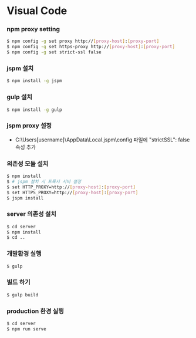 # Visual Code

### npm proxy setting
```bash
$ npm config -g set proxy http://[proxy-host]:[proxy-port]
$ npm config -g set https-proxy http://[proxy-host]:[proxy-port]
$ npm config -g set strict-ssl false
```

### jspm 설치
```bash
$ npm install -g jspm
```
### gulp 설치
```bash
$ npm install -g gulp
```

### jspm proxy 설정
- C:\Users\[username]\AppData\Local\.jspm\config 파일에 "strictSSL": false 속성 추가

### 의존성 모듈 설치
```bash
$ npm install
$ # jspm 설치 시 프록시 서버 설정
$ set HTTP_PROXY=http://[proxy-host]:[proxy-port]
$ set HTTPS_PROXY=http://[proxy-host]:[proxy-port]
$ jspm install
```

### server 의존성 설치
```bash
$ cd server
$ npm install
$ cd ..
```

### 개발환경 실행
```bash
$ gulp
```

### 빌드 하기
```bash
$ gulp build
```

### production 환경 실행
```bash
$ cd server
$ npm run serve
```
